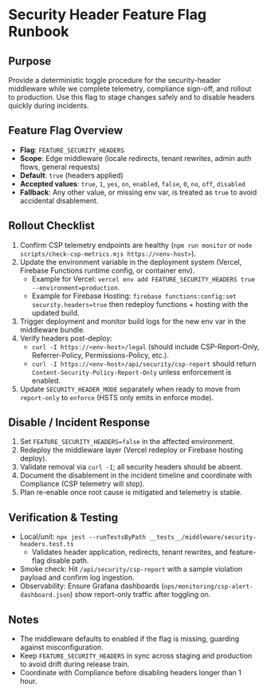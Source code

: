 # Security Header Feature Flag Runbook

## Purpose
Provide a deterministic toggle procedure for the security-header middleware while we complete telemetry, compliance sign-off, and rollout to production. Use this flag to stage changes safely and to disable headers quickly during incidents.

## Feature Flag Overview
- **Flag**: `FEATURE_SECURITY_HEADERS`
- **Scope**: Edge middleware (locale redirects, tenant rewrites, admin auth flows, general requests)
- **Default**: `true` (headers applied)
- **Accepted values**: `true`, `1`, `yes`, `on`, `enabled`, `false`, `0`, `no`, `off`, `disabled`
- **Fallback**: Any other value, or missing env var, is treated as `true` to avoid accidental disablement.

## Rollout Checklist
1. Confirm CSP telemetry endpoints are healthy (`npm run monitor` or `node scripts/check-csp-metrics.mjs https://<env-host>`).
2. Update the environment variable in the deployment system (Vercel, Firebase Functions runtime config, or container env).
   - Example for Vercel: `vercel env add FEATURE_SECURITY_HEADERS true --environment=production`.
   - Example for Firebase Hosting: `firebase functions:config:set security.headers=true` then redeploy functions + hosting with the updated build.
3. Trigger deployment and monitor build logs for the new env var in the middleware bundle.
4. Verify headers post-deploy:
   - `curl -I https://<env-host>/legal` (should include CSP-Report-Only, Referrer-Policy, Permissions-Policy, etc.).
   - `curl -I https://<env-host>/api/security/csp-report` should return `Content-Security-Policy-Report-Only` unless enforcement is enabled.
5. Update `SECURITY_HEADER_MODE` separately when ready to move from `report-only` to `enforce` (HSTS only emits in enforce mode).

## Disable / Incident Response
1. Set `FEATURE_SECURITY_HEADERS=false` in the affected environment.
2. Redeploy the middleware layer (Vercel redeploy or Firebase hosting deploy).
3. Validate removal via `curl -I`; all security headers should be absent.
4. Document the disablement in the incident timeline and coordinate with Compliance (CSP telemetry will stop).
5. Plan re-enable once root cause is mitigated and telemetry is stable.

## Verification & Testing
- Local/unit: `npx jest --runTestsByPath __tests__/middleware/security-headers.test.ts`
  - Validates header application, redirects, tenant rewrites, and feature-flag disable path.
- Smoke check: Hit `/api/security/csp-report` with a sample violation payload and confirm log ingestion.
- Observability: Ensure Grafana dashboards (`ops/monitoring/csp-alert-dashboard.json`) show report-only traffic after toggling on.

## Notes
- The middleware defaults to enabled if the flag is missing, guarding against misconfiguration.
- Keep `FEATURE_SECURITY_HEADERS` in sync across staging and production to avoid drift during release train.
- Coordinate with Compliance before disabling headers longer than 1 hour.
